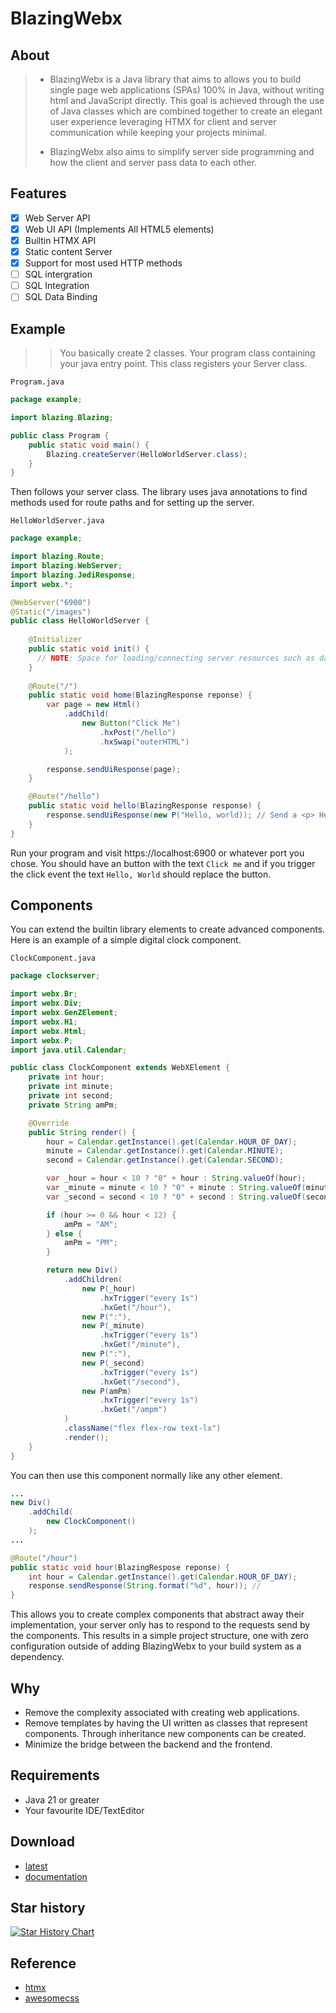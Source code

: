 # BlazingWebx

## About
> - BlazingWebx is a Java library that aims to allows you to build single page web applications (SPAs) 100% in Java, without writing html and JavaScript directly. This goal is achieved through the use of Java classes which are combined together to create an elegant user experience leveraging HTMX for client and server communication while keeping your projects minimal.
> 
> - BlazingWebx also aims to simplify server side programming and how the client and server pass data to each other. 

## Features
- [X] Web Server API
- [X] Web UI API (Implements All HTML5 elements)
- [X] Builtin HTMX API
- [X] Static content Server
- [X] Support for most used HTTP methods
- [ ] SQL intergration
- [ ] SQL Integration
- [ ] SQL Data Binding

## Example
>> You basically create 2 classes. Your program class containing your java entry point. This class registers your Server class.

`Program.java`
```java
package example;

import blazing.Blazing;

public class Program {
    public static void main() {
        Blazing.createServer(HelloWorldServer.class);
    }
}
```
Then follows your server class. The library uses java annotations to find methods used for route paths and for setting up the server.

`HelloWorldServer.java`
```java
package example;

import blazing.Route;
import blazing.WebServer;
import blazing.JediResponse;
import webx.*; 

@WebServer("6900")
@Static("/images")
public class HelloWorldServer {
    
    @Initializer
    public static void init() {
      // NOTE: Space for loading/connecting server resources such as databased. 
    }
    
    @Route("/")
    public static void home(BlazingResponse reponse) {
        var page = new Html()
            .addChild(
                new Button("Click Me")
                    .hxPost("/hello")
                    .hxSwap("outerHTML")
            );

        response.sendUiResponse(page);
    }

    @Route("/hello")
    public static void hello(BlazingResponse response) {
        response.sendUiResponse(new P("Hello, world)); // Send a <p> Hello, world </p>
    } 
}
```
Run your program and visit https://localhost:6900 or whatever port you chose. 
You should have an button with the text `Click me` and if you trigger the click event the text `Hello, World` should replace 
the button. 

## Components
You can extend the builtin library elements to create advanced components. Here is an example of a simple digital clock component. 

`ClockComponent.java`
```java
package clockserver;

import webx.Br;
import webx.Div;
import webx.GenZElement;
import webx.H1;
import webx.Html;
import webx.P;
import java.util.Calendar;

public class ClockComponent extends WebXElement {
	private int hour;
	private int minute;
	private int second;
	private String amPm;

	@Override
	public String render() {
		hour = Calendar.getInstance().get(Calendar.HOUR_OF_DAY);
		minute = Calendar.getInstance().get(Calendar.MINUTE);
		second = Calendar.getInstance().get(Calendar.SECOND);

		var _hour = hour < 10 ? "0" + hour : String.valueOf(hour);
		var _minute = minute < 10 ? "0" + minute : String.valueOf(minute);
		var _second = second < 10 ? "0" + second : String.valueOf(second);

		if (hour >= 0 && hour < 12) {
			amPm = "AM";
		} else {
			amPm = "PM";
		}

		return new Div()
			.addChildren(
				new P(_hour)
					.hxTrigger("every 1s")
					.hxGet("/hour"),
				new P(":"),
				new P(_minute)
					.hxTrigger("every 1s")
					.hxGet("/minute"),
				new P(":"),
				new P(_second)
					.hxTrigger("every 1s")
					.hxGet("/second"),
				new P(amPm)
					.hxTrigger("every 1s")
					.hxGet("/ampm")
			)
			.className("flex flex-row text-lx")
			.render();
	}
}
```
You can then use this component normally like any other element. 

```java
...
new Div()
    .addChild(
        new ClockComponent()
    ); 
...

@Route("/hour")
public static void hour(BlazingRespose reponse) {
    int hour = Calendar.getInstance().get(Calendar.HOUR_OF_DAY);
    response.sendResponse(String.format("%d", hour)); // 
}

```
This allows you to create complex components that abstract away their implementation, your server only has to respond to the requests send by the components. 
This results in a simple project structure, one with zero configuration outside of adding BlazingWebx to your build system as a dependency.  

## Why
- Remove the complexity associated with creating web applications.
- Remove templates by having the UI written as classes that represent components. Through inheritance new components can be created.
- Minimize the bridge between the backend and the frontend.

## Requirements
- Java 21 or greater
- Your favourite IDE/TextEditor


## Download
- [latest](https://github.com/hexaredecimal/BlazingWebX/releases)
- [documentation](https://blazingwebx.onrender.com/javadoc/index.html)


## Star history
[![Star History Chart](https://api.star-history.com/svg?repos=hexaredecimal/BlazingWebX&type=Date)](https://star-history.com/#hexaredecimal/BlazingWebX&Date)

## Reference
- [htmx](https://htmx.org/)
- [awesomecss](https://github.com/troxler/awesome-css-frameworks?tab=readme-ov-file)

